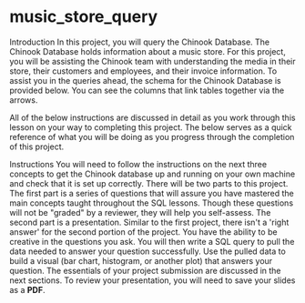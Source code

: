 # music_store_query
Introduction
In this project, you will query the Chinook Database. The Chinook Database holds information about a music store. 
For this project, you will be assisting the Chinook team with understanding the media in their store, their customers and employees, and their invoice information. 
To assist you in the queries ahead, the schema for the Chinook Database is provided below. You can see the columns that link tables together via the arrows.

All of the below instructions are discussed in detail as you work through this lesson on your way to completing this project. 
The below serves as a quick reference of what you will be doing as you progress through the completion of this project.

Instructions
You will need to follow the instructions on the next three concepts to get the Chinook database up and running on your own machine and check that it is set up correctly.
There will be two parts to this project. The first part is a series of questions that will assure you have mastered the main concepts taught throughout the SQL lessons. 
Though these questions will not be "graded" by a reviewer, they will help you self-assess. The second part is a presentation. Similar to the first project, there isn't a 'right answer' for the second portion of the project. 
You have the ability to be creative in the questions you ask. You will then write a SQL query to pull the data needed to answer your question successfully. Use the pulled data to build a visual (bar chart, histogram, or another plot) that answers your question. The essentials of your project submission are discussed in the next sections. To review your presentation, you will need to save your slides as a **PDF**.
